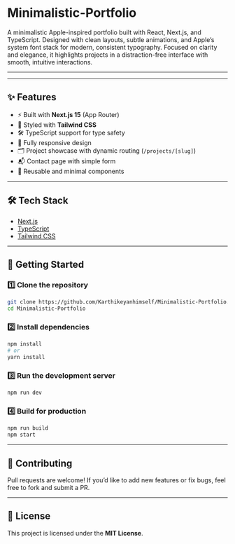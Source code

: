 # Minimalistic-Portfolio
A minimalistic Apple-inspired portfolio built with React, Next.js, and TypeScript. Designed with clean layouts, subtle animations, and Apple’s system font stack for modern, consistent typography. Focused on clarity and elegance, it highlights projects in a distraction-free interface with smooth, intuitive interactions. 


---
---

## ✨ Features  

- ⚡ Built with **Next.js 15** (App Router)  
- 🎨 Styled with **Tailwind CSS**  
- 🛠️ TypeScript support for type safety  
- 📱 Fully responsive design  
- 🗂️ Project showcase with dynamic routing (`/projects/[slug]`)  
- 📬 Contact page with simple form  
- 🔄 Reusable and minimal components  

---

## 🛠️ Tech Stack  

- [Next.js](https://nextjs.org/)  
- [TypeScript](https://www.typescriptlang.org/)  
- [Tailwind CSS](https://tailwindcss.com/)  

---

## 🚀 Getting Started  

### 1️⃣ Clone the repository  

```bash
git clone https://github.com/Karthikeyanhimself/Minimalistic-Portfolio.git
cd Minimalistic-Portfolio
```

### 2️⃣ Install dependencies  

```bash
npm install
# or
yarn install
```

### 3️⃣ Run the development server  

```bash
npm run dev
```


### 4️⃣ Build for production  

```bash
npm run build
npm start
```

---

## 🤝 Contributing  

Pull requests are welcome! If you’d like to add new features or fix bugs, feel free to fork and submit a PR.  

---

## 📄 License  

This project is licensed under the **MIT License**.  
